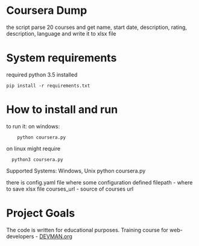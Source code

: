 # Coursera Dump

the script parse 20 courses and get name, start date, description, rating, description,
 language and write it to xlsx file


# System requirements
required python 3.5 installed
```
pip install -r requirements.txt
```

# How to install and run

to run it: 
on windows:
```
    python coursera.py
```
on linux might require 
```
  python3 coursera.py
```

Supported Systems: Windows, Unix
python coursera.py

there is config.yaml file where some configuration defined
filepath - where to save xlsx file
courses_url - source of courses url

# Project Goals

The code is written for educational purposes. Training course for web-developers - [DEVMAN.org](https://devman.org)
